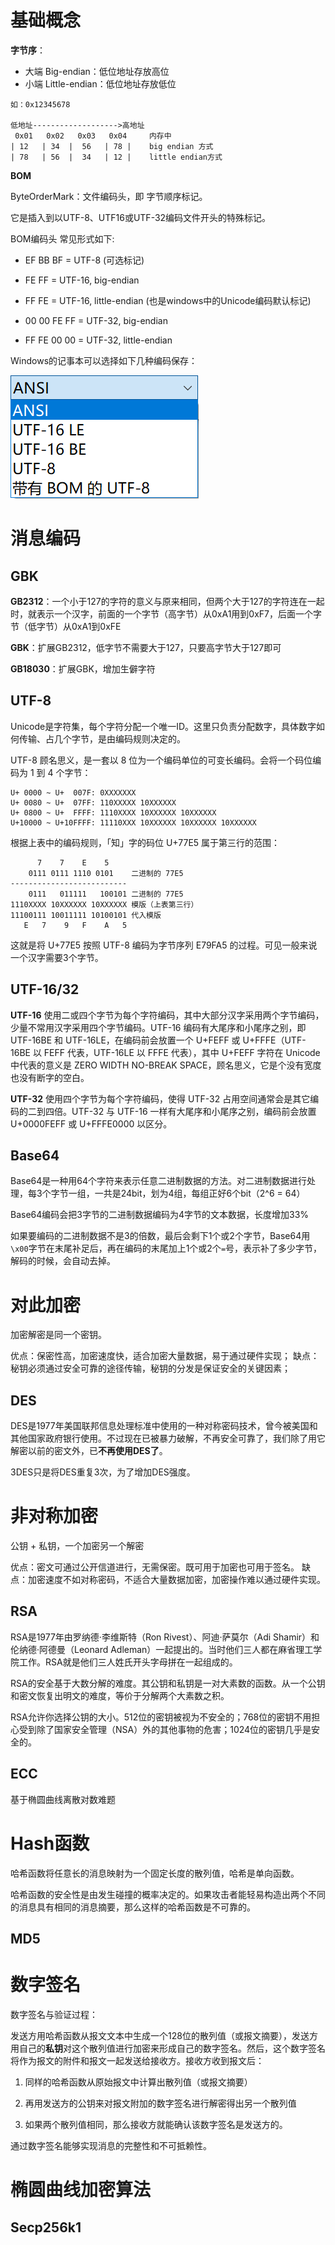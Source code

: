 # 基础概念

**字节序**： 

- 大端 Big-endian：低位地址存放高位
- 小端 Little-endian：低位地址存放低位

```
如：0x12345678

低地址------------------->高地址
 0x01   0x02   0x03   0x04     内存中
| 12   | 34  |  56   | 78 |    big endian 方式
| 78   | 56  |  34   | 12 |    little endian方式 
```

**BOM**

ByteOrderMark：文件编码头，即 字节顺序标记。

它是插入到以UTF-8、UTF16或UTF-32编码文件开头的特殊标记。

BOM编码头 常见形式如下:

- EF BB BF =  UTF-8 (可选标记)

- FE FF   =  UTF-16, big-endian
- FF FE   =  UTF-16, little-endian (也是windows中的Unicode编码默认标记)

- 00 00 FE FF  = UTF-32, big-endian
- FF FE 00 00 = UTF-32, little-endian

Windows的记事本可以选择如下几种编码保存：

![image-20201224093149746](密码基础.assets/image-20201224093149746.png)



# 消息编码

## GBK

**GB2312**：一个小于127的字符的意义与原来相同，但两个大于127的字符连在一起时，就表示一个汉字，前面的一个字节（高字节）从0xA1用到0xF7，后面一个字节（低字节）从0xA1到0xFE

**GBK**：扩展GB2312，低字节不需要大于127，只要高字节大于127即可

**GB18030**：扩展GBK，增加生僻字符

## UTF-8

Unicode是字符集，每个字符分配一个唯一ID。这里只负责分配数字，具体数字如何传输、占几个字节，是由编码规则决定的。

UTF-8 顾名思义，是一套以 8 位为一个编码单位的可变长编码。会将一个码位编码为 1 到 4 个字节：

```
U+ 0000 ~ U+  007F: 0XXXXXXX
U+ 0080 ~ U+  07FF: 110XXXXX 10XXXXXX
U+ 0800 ~ U+  FFFF: 1110XXXX 10XXXXXX 10XXXXXX
U+10000 ~ U+10FFFF: 11110XXX 10XXXXXX 10XXXXXX 10XXXXXX
```

根据上表中的编码规则，「知」字的码位 U+77E5 属于第三行的范围：

```
      7    7    E    5    
    0111 0111 1110 0101    二进制的 77E5
--------------------------
    0111   011111   100101 二进制的 77E5
1110XXXX 10XXXXXX 10XXXXXX 模版（上表第三行）
11100111 10011111 10100101 代入模版
   E   7    9   F    A   5
```

这就是将 U+77E5 按照 UTF-8 编码为字节序列 E79FA5 的过程。可见一般来说一个汉字需要3个字节。

## UTF-16/32

**UTF-16** 使用二或四个字节为每个字符编码，其中大部分汉字采用两个字节编码，少量不常用汉字采用四个字节编码。UTF-16 编码有大尾序和小尾序之别，即 UTF-16BE 和 UTF-16LE，在编码前会放置一个 U+FEFF 或 U+FFFE（UTF-16BE 以 FEFF 代表，UTF-16LE 以 FFFE 代表），其中 U+FEFF 字符在 Unicode 中代表的意义是 ZERO WIDTH NO-BREAK SPACE，顾名思义，它是个没有宽度也没有断字的空白。

**UTF-32** 使用四个字节为每个字符编码，使得 UTF-32 占用空间通常会是其它编码的二到四倍。UTF-32 与 UTF-16 一样有大尾序和小尾序之别，编码前会放置 U+0000FEFF 或 U+FFFE0000 以区分。



## Base64

Base64是一种用64个字符来表示任意二进制数据的方法。对二进制数据进行处理，每3个字节一组，一共是24bit，划为4组，每组正好6个bit（2^6 = 64）

Base64编码会把3字节的二进制数据编码为4字节的文本数据，长度增加33%

如果要编码的二进制数据不是3的倍数，最后会剩下1个或2个字节，Base64用`\x00`字节在末尾补足后，再在编码的末尾加上1个或2个`=`号，表示补了多少字节，解码的时候，会自动去掉。



# 对此加密

加密解密是同一个密钥。

优点：保密性高，加密速度快，适合加密大量数据，易于通过硬件实现；
缺点：秘钥必须通过安全可靠的途径传输，秘钥的分发是保证安全的关键因素；

## DES

DES是1977年美国联邦信息处理标准中使用的一种对称密码技术，曾今被美国和其他国家政府银行使用。不过现在已被暴力破解，不再安全可靠了，我们除了用它解密以前的密文外，已**不再使用DES了**。

3DES只是将DES重复3次，为了增加DES强度。

# 非对称加密

公钥 + 私钥，一个加密另一个解密

优点：密文可通过公开信道进行，无需保密。既可用于加密也可用于签名。
缺点：加密速度不如对称密码，不适合大量数据加密，加密操作难以通过硬件实现。



## RSA

RSA是1977年由罗纳德·李维斯特（Ron Rivest）、阿迪·萨莫尔（Adi Shamir）和伦纳德·阿德曼（Leonard Adleman）一起提出的。当时他们三人都在麻省理工学院工作。RSA就是他们三人姓氏开头字母拼在一起组成的。

RSA的安全基于大数分解的难度。其公钥和私钥是一对大素数的函数。从一个公钥和密文恢复出明文的难度，等价于分解两个大素数之积。

RSA允许你选择公钥的大小。512位的密钥被视为不安全的；768位的密钥不用担心受到除了国家安全管理（NSA）外的其他事物的危害；1024位的密钥几乎是安全的。





## ECC

基于椭圆曲线离散对数难题



# Hash函数

哈希函数将任意长的消息映射为一个固定长度的散列值，哈希是单向函数。

哈希函数的安全性是由发生碰撞的概率决定的。如果攻击者能轻易构造出两个不同的消息具有相同的消息摘要，那么这样的哈希函数是不可靠的。

## MD5



# 数字签名

数字签名与验证过程：

发送方用哈希函数从报文文本中生成一个128位的散列值（或报文摘要），发送方用自己的**私钥**对这个散列值进行加密来形成自己的数字签名。然后，这个数字签名将作为报文的附件和报文一起发送给接收方。接收方收到报文后：

1. 同样的哈希函数从原始报文中计算出散列值（或报文摘要）

2. 再用发送方的公钥来对报文附加的数字签名进行解密得出另一个散列值

3. 如果两个散列值相同，那么接收方就能确认该数字签名是发送方的。

通过数字签名能够实现消息的完整性和不可抵赖性。



# 椭圆曲线加密算法

## Secp256k1

